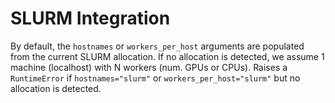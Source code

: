 # SLURM Integration

By default, the `hostnames` or `workers_per_host` arguments are populated from the current SLURM allocation. If no allocation is detected, we assume 1 machine (localhost) with N workers (num. GPUs or CPUs).
Raises a `RuntimeError` if `hostnames="slurm"` or `workers_per_host="slurm"` but no allocation is detected.

